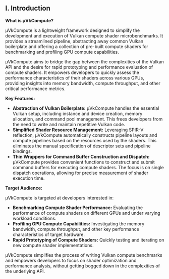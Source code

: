 ## I. Introduction 

**What is µVkCompute?**

µVkCompute is a lightweight framework designed to simplify the development and execution of Vulkan compute shader microbenchmarks. It provides a streamlined pipeline, abstracting away common Vulkan boilerplate and offering a collection of pre-built compute shaders for benchmarking and profiling GPU compute capabilities. 

µVkCompute aims to bridge the gap between the complexities of the Vulkan API and the desire for rapid prototyping and performance evaluation of compute shaders. It empowers developers to quickly assess the performance characteristics of their shaders across various GPUs,  providing insights into memory bandwidth, compute throughput, and other critical performance metrics. 

**Key Features:**

* **Abstraction of Vulkan Boilerplate:** µVkCompute handles the essential Vulkan setup, including instance and device creation, memory allocation, and command pool management. This frees developers from the need to write and maintain repetitive Vulkan code. 
* **Simplified Shader Resource Management:** Leveraging SPIR-V reflection, µVkCompute automatically constructs pipeline layouts and compute pipelines based on the resources used by the shaders. This eliminates the manual specification of descriptor sets and pipeline bindings. 
* **Thin Wrappers for Command Buffer Construction and Dispatch:**  µVkCompute provides convenient functions to construct and submit command buffers for executing compute shaders. The focus is on single dispatch operations, allowing for precise measurement of shader execution time.

**Target Audience:**

µVkCompute is targeted at developers interested in:

* **Benchmarking Compute Shader Performance:**  Evaluating the performance of compute shaders on different GPUs and under varying workload conditions.
* **Profiling GPU Compute Capabilities:** Investigating the memory bandwidth, compute throughput, and other key performance characteristics of target hardware.
* **Rapid Prototyping of Compute Shaders:** Quickly testing and iterating on new compute shader implementations.

µVkCompute simplifies the process of writing Vulkan compute benchmarks and empowers developers to focus on shader optimization and performance analysis, without getting bogged down in the complexities of the underlying API. 
